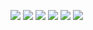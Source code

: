 <!--
<a>
<img src="https://streak-stats.demolab.com/?user=qynklee&theme=github_dark&layout=compact"/> 
</a>
-->

![](http://github-profile-summary-cards.vercel.app/api/cards/profile-details?username=Qynklee&theme=github_dark)
![](http://github-profile-summary-cards.vercel.app/api/cards/repos-per-language?username=Qynklee&theme=github_dark) 
![](http://github-profile-summary-cards.vercel.app/api/cards/most-commit-language?username=Qynklee&theme=github_dark) 
![](http://github-profile-summary-cards.vercel.app/api/cards/stats?username=Qynklee&theme=github_dark) 
![](http://github-profile-summary-cards.vercel.app/api/cards/productive-time?username=Qynklee&theme=github_dark&utcOffset=8)
<a href="https://twitter.com/qynklee">
<img src="https://img.shields.io/twitter/follow/qynklee?style=for-the-badge&logo=twitter&&labelColor=1f1f1f&color=5fffaf" />
</a>
